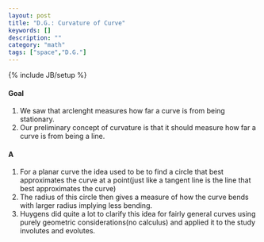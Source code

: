 ```yaml
---
layout: post
title: "D.G.: Curvature of Curve"
keywords: []
description: ""
category: "math"
tags: ["space","D.G."]
---
```

{% include JB/setup %}

#### Goal
1. We saw that arclenght measures how far a curve is from being stationary.
2. Our preliminary concept of curvature is that it should measure how far a
   curve is from being a line.

#### A
1. For a planar curve the idea used to be to find a circle that best
   approximates the curve at a point(just like a tangent line is the line that
   best approximates the curve)
2. The radius of this circle then gives a measure of how the curve bends with
   larger radius implying less bending.
3. Huygens did quite a lot to clarify this idea for fairly general curves using
   purely geometric considerations(no calculus) and applied it to the study
   involutes and evolutes.




